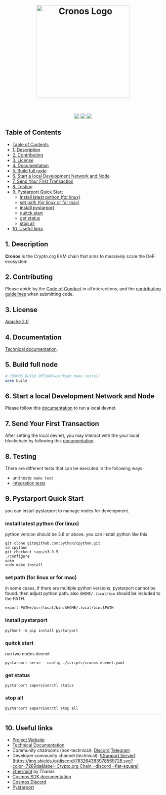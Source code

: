 <!--
parent:
  order: false
-->

<div align="center">
  <h1> <img src="./assets/cronos.svg" alt="Cronos Logo" width="300px" /> </h1>
</div>
<br />

<p align="center">
  <a href="https://github.com/crypto-org-chain/cronos/actions/workflows/build.yml"><img label="Build Status" src="https://github.com/crypto-org-chain/cronos/actions/workflows/build.yml/badge.svg" /></a>
  <a href="https://codecov.io/gh/crypto-org-chain/cronos"><img label="Code Coverage" src="https://codecov.io/gh/crypto-org-chain/cronos/branch/main/graph/badge.svg" /></a>
  <a href="https://discord.gg/pahqHz26q4"><img label="Discord" src="https://img.shields.io/discord/783264383978569728.svg?color=7289da&label=Cronos&logo=discord&style=flat-square" /></a>
</p>

## Table of Contents

- [Table of Contents](#table-of-contents)
- [1. Description](#1-description)
- [2. Contributing](#2-contributing)
- [3. License](#3-license)
- [4. Documentation](#4-documentation)
- [5. Build full node](#5-build-full-node)
- [6. Start a local Development Network and Node](#6-start-a-local-development-network-and-node)
- [7. Send Your First Transaction](#7-send-your-first-transaction)
- [8. Testing](#8-testing)
- [9. Pystarport Quick Start](#9-pystarport-quick-start)
  - [install latest python (for linux)](#install-latest-python-for-linux)
  - [set path (for linux or for mac)](#set-path-for-linux-or-for-mac)
  - [install pystarport](#install-pystarport)
  - [quitck start](#quitck-start)
  - [get status](#get-status)
  - [stop all](#stop-all)
- [10. Useful links](#10-useful-links)

<a id="description" />

## 1. Description

**Cronos** is the Crypto.org EVM chain that aims to massively scale the DeFi ecosystem.

<a id="contributing" />

## 2. Contributing

Please abide by the [Code of Conduct](CODE_OF_CONDUCT.md) in all interactions,
and the [contributing guidelines](CONTRIBUTING.md) when submitting code.

<a id="license" />

## 3. License

[Apache 2.0](./LICENSE)

<a id="documentation" />

## 4. Documentation

[Technical documentation](http://cronos.crypto.org/docs).

<a id="build" />

## 5. Build full node

```bash
# COSMOS_BUILD_OPTIONS=rocksdb make install
make build
```

<a id="start-local-full-node" />

## 6. Start a local Development Network and Node

Please follow this [documentation](https://cronos.crypto.org/docs/getting-started/local-devnet.html#devnet-running-latest-development-node) to run a local devnet.

<a id="send-first-transaction" />

## 7. Send Your First Transaction

After setting the local devnet, you may interact with the your local blockchain by following this [documentation](https://cronos.crypto.org/docs/getting-started/local-devnet.html#interact-with-the-chain).

<a id="testing" />

## 8. Testing

There are different tests that can be executed in the following ways:

- unit tests: `make test`
- [integration tests](./docs/integration-test.md)
<a id="pystarport" />

## 9. Pystarport Quick Start

you can install pystarport to manage nodes for development.

### install latest python (for linux)

python version should be 3.8 or above.
you can install python like this.

```
git clone git@github.com:python/cpython.git
cd cpython
git checkout tags/v3.9.5
./configure
make
sudo make install
```

### set path (for linux or for mac)
in some cases, if there are multiple python versions, pystarport cannot be found.
then adjust python path.
also `$HOME/.local/bin` should be included to the PATH.

```
export PATH=/usr/local/bin:$HOME/.local/bin:$PATH
```

### install pystarport

```
python3 -m pip install pystarport
```

### quitck start

run two nodes devnet

```
pystarport serve --config ./scripts/cronos-devnet.yaml
```

### get status

```
pystarport supervisorctl status
```

### stop all

```
pystarport supervisorctl stop all
```

---

<a id="useful-links" />

## 10. Useful links

- [Project Website](http://cronos.crypto.org/)
- [Technical Documentation](http://cronos.crypto.org/docs)
- Community chatrooms (non-technical): [Discord](https://discord.gg/nsp9JTC) [Telegram](https://t.me/CryptoComOfficial)
- Developer community channel (technical): [![Support Server](https://img.shields.io/discord/783264383978569728.svg?color=7289da&label=Crypto.org Chain =discord =flat-square)](https://discord.gg/pahqHz26q4)
- [Ethermint](https://github.com/tharsis/ethermint) by Tharsis
- [Cosmos SDK documentation](https://docs.cosmos.network)
- [Cosmos Discord](https://discord.gg/W8trcGV)
- [Pystarport](https://github.com/crypto-com/pystarport/blob/main/README.md)

